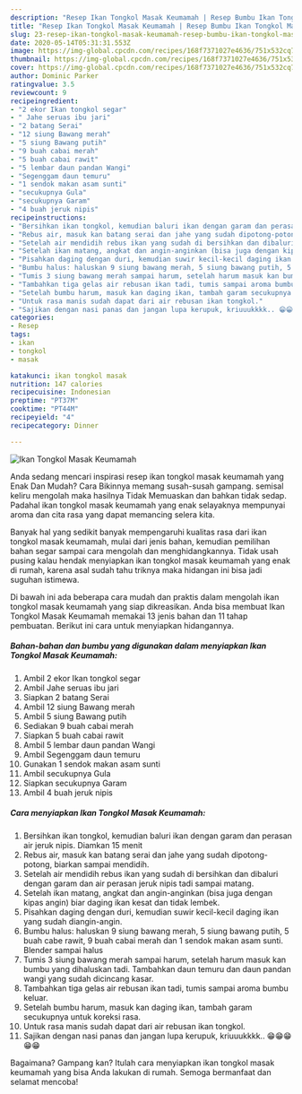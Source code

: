 ```yaml
---
description: "Resep Ikan Tongkol Masak Keumamah | Resep Bumbu Ikan Tongkol Masak Keumamah Yang Bisa Manjain Lidah"
title: "Resep Ikan Tongkol Masak Keumamah | Resep Bumbu Ikan Tongkol Masak Keumamah Yang Bisa Manjain Lidah"
slug: 23-resep-ikan-tongkol-masak-keumamah-resep-bumbu-ikan-tongkol-masak-keumamah-yang-bisa-manjain-lidah
date: 2020-05-14T05:31:31.553Z
image: https://img-global.cpcdn.com/recipes/168f7371027e4636/751x532cq70/ikan-tongkol-masak-keumamah-foto-resep-utama.jpg
thumbnail: https://img-global.cpcdn.com/recipes/168f7371027e4636/751x532cq70/ikan-tongkol-masak-keumamah-foto-resep-utama.jpg
cover: https://img-global.cpcdn.com/recipes/168f7371027e4636/751x532cq70/ikan-tongkol-masak-keumamah-foto-resep-utama.jpg
author: Dominic Parker
ratingvalue: 3.5
reviewcount: 9
recipeingredient:
- "2 ekor Ikan tongkol segar"
- " Jahe seruas ibu jari"
- "2 batang Serai"
- "12 siung Bawang merah"
- "5 siung Bawang putih"
- "9 buah cabai merah"
- "5 buah cabai rawit"
- "5 lembar daun pandan Wangi"
- "Segenggam daun temuru"
- "1 sendok makan asam sunti"
- "secukupnya Gula"
- "secukupnya Garam"
- "4 buah jeruk nipis"
recipeinstructions:
- "Bersihkan ikan tongkol, kemudian baluri ikan dengan garam dan perasan air jeruk nipis. Diamkan 15 menit"
- "Rebus air, masuk kan batang serai dan jahe yang sudah dipotong-potong, biarkan sampai mendidih."
- "Setelah air mendidih rebus ikan yang sudah di bersihkan dan dibaluri dengan garam dan air perasan jeruk nipis tadi sampai matang."
- "Setelah ikan matang, angkat dan angin-anginkan (bisa juga dengan kipas angin) biar daging ikan kesat dan tidak lembek."
- "Pisahkan daging dengan duri, kemudian suwir kecil-kecil daging ikan yang sudah diangin-angin."
- "Bumbu halus: haluskan 9 siung bawang merah, 5 siung bawang putih, 5 buah cabe rawit, 9 buah cabai merah dan 1 sendok makan asam sunti. Blender sampai halus"
- "Tumis 3 siung bawang merah sampai harum, setelah harum masuk kan bumbu yang dihaluskan tadi. Tambahkan daun temuru dan daun pandan wangi yang sudah dicincang kasar."
- "Tambahkan tiga gelas air rebusan ikan tadi, tumis sampai aroma bumbu keluar."
- "Setelah bumbu harum, masuk kan daging ikan, tambah garam secukupnya untuk koreksi rasa."
- "Untuk rasa manis sudah dapat dari air rebusan ikan tongkol."
- "Sajikan dengan nasi panas dan jangan lupa kerupuk, kriuuukkkk.. 😁😁😁😁😁"
categories:
- Resep
tags:
- ikan
- tongkol
- masak

katakunci: ikan tongkol masak 
nutrition: 147 calories
recipecuisine: Indonesian
preptime: "PT37M"
cooktime: "PT44M"
recipeyield: "4"
recipecategory: Dinner

---
```



![Ikan Tongkol Masak Keumamah](https://img-global.cpcdn.com/recipes/168f7371027e4636/751x532cq70/ikan-tongkol-masak-keumamah-foto-resep-utama.jpg)

Anda sedang mencari inspirasi resep ikan tongkol masak keumamah yang Enak Dan Mudah? Cara Bikinnya memang susah-susah gampang. semisal keliru mengolah maka hasilnya Tidak Memuaskan dan bahkan tidak sedap. Padahal ikan tongkol masak keumamah yang enak selayaknya mempunyai aroma dan cita rasa yang dapat memancing selera kita.



Banyak hal yang sedikit banyak mempengaruhi kualitas rasa dari ikan tongkol masak keumamah, mulai dari jenis bahan, kemudian pemilihan bahan segar sampai cara mengolah dan menghidangkannya. Tidak usah pusing kalau hendak menyiapkan ikan tongkol masak keumamah yang enak di rumah, karena asal sudah tahu triknya maka hidangan ini bisa jadi suguhan istimewa.


Di bawah ini ada beberapa cara mudah dan praktis dalam mengolah ikan tongkol masak keumamah yang siap dikreasikan. Anda bisa membuat Ikan Tongkol Masak Keumamah memakai 13 jenis bahan dan 11 tahap pembuatan. Berikut ini cara untuk menyiapkan hidangannya.

<!--inarticleads1-->

##### Bahan-bahan dan bumbu yang digunakan dalam menyiapkan Ikan Tongkol Masak Keumamah:

1. Ambil 2 ekor Ikan tongkol segar
1. Ambil  Jahe seruas ibu jari
1. Siapkan 2 batang Serai
1. Ambil 12 siung Bawang merah
1. Ambil 5 siung Bawang putih
1. Sediakan 9 buah cabai merah
1. Siapkan 5 buah cabai rawit
1. Ambil 5 lembar daun pandan Wangi
1. Ambil Segenggam daun temuru
1. Gunakan 1 sendok makan asam sunti
1. Ambil secukupnya Gula
1. Siapkan secukupnya Garam
1. Ambil 4 buah jeruk nipis




<!--inarticleads2-->

##### Cara menyiapkan Ikan Tongkol Masak Keumamah:

1. Bersihkan ikan tongkol, kemudian baluri ikan dengan garam dan perasan air jeruk nipis. Diamkan 15 menit
1. Rebus air, masuk kan batang serai dan jahe yang sudah dipotong-potong, biarkan sampai mendidih.
1. Setelah air mendidih rebus ikan yang sudah di bersihkan dan dibaluri dengan garam dan air perasan jeruk nipis tadi sampai matang.
1. Setelah ikan matang, angkat dan angin-anginkan (bisa juga dengan kipas angin) biar daging ikan kesat dan tidak lembek.
1. Pisahkan daging dengan duri, kemudian suwir kecil-kecil daging ikan yang sudah diangin-angin.
1. Bumbu halus: haluskan 9 siung bawang merah, 5 siung bawang putih, 5 buah cabe rawit, 9 buah cabai merah dan 1 sendok makan asam sunti. Blender sampai halus
1. Tumis 3 siung bawang merah sampai harum, setelah harum masuk kan bumbu yang dihaluskan tadi. Tambahkan daun temuru dan daun pandan wangi yang sudah dicincang kasar.
1. Tambahkan tiga gelas air rebusan ikan tadi, tumis sampai aroma bumbu keluar.
1. Setelah bumbu harum, masuk kan daging ikan, tambah garam secukupnya untuk koreksi rasa.
1. Untuk rasa manis sudah dapat dari air rebusan ikan tongkol.
1. Sajikan dengan nasi panas dan jangan lupa kerupuk, kriuuukkkk.. 😁😁😁😁😁




Bagaimana? Gampang kan? Itulah cara menyiapkan ikan tongkol masak keumamah yang bisa Anda lakukan di rumah. Semoga bermanfaat dan selamat mencoba!
